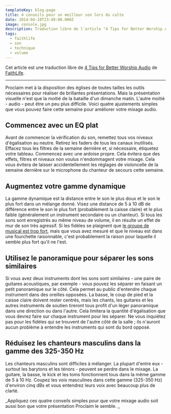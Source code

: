 ```yaml
---
templateKey: blog-page
title: 4 conseils pour un meilleur son lors du culte
date: 2014-04-10T23:49:00.000Z
image: console.jpg
description: Traduction libre de l'article "4 Tips for Better Worship Audio" de FaithLife
tags:
  - faithlife
  - son
  - technique
  - volume
---
```


Cet article est une traduction libre de [4 Tips for Better Worship Audio](https://blog.faithlife.com/blog/2014/03/4-tips-for-better-worship-audio/) de [FaithLife](https://faithlife.com/).

---

Proclaim met à la disposition des églises de toutes tailles les outils nécessaires pour réaliser de brillantes présentations.
Mais la présentation visuelle n'est que la moitié de la bataille d'un dimanche matin.
L'autre moitié - audio - peut être un peu plus difficile.
Voici quatre ajustements simples que vous pouvez faire cette semaine pour améliorer votre mixage audio.

## Commencez avec un EQ plat

Avant de commencer la vérification du son, remettez tous vos niveaux d'égalisation au neutre.
Retirez les faders de tous les canaux inutilisés.
Effacez tous les filtres de la semaine dernière et, si nécessaire, étiquetez votre tableau.
Commencez avec une ardoise propre.
Cela évitera que des effets, filtres et niveaux non voulus n'endommagent votre mixage.
Cela vous évitera de laisser accidentellement les réglages de violoncelle de la semaine dernière sur le microphone du chanteur de secours cette semaine.

## Augmentez votre gamme dynamique

La gamme dynamique est la distance entre le son le plus doux et le son le plus fort dans un mélange donné.
Visez une distance de 5 à 10 dB de différence entre le son le plus fort (probablement la caisse claire) et le plus faible (généralement un instrument secondaire ou un chanteur).
Si tous les sons sont enregistrés au même niveau de volume, il en résulte un effet de mur de son très agressif.
Si les fidèles se plaignent que [le groupe de musical est trop fort](http://blog.faithlife.com/2013/06/18/handling-the-its-too-loud-complaint/), mais que vous avez mesuré et que le niveau est dans une fourchette raisonnable, c'est probablement la raison pour laquelle il semble plus fort qu'il ne l'est.

## Utilisez le panoramique pour séparer les sons similaires

Si vous avez deux instruments dont les sons sont similaires - une paire de guitares acoustiques, par exemple - vous pouvez les séparer en faisant un petit panoramique sur le côté.
Cela permet au public d'entendre chaque instrument dans des oreilles opposées.
La basse, le coup de pied et la caisse claire doivent rester centrés, mais les chants, les guitares et les autres instruments de soutien tireront tous profit d'un léger panoramique dans une direction ou dans l'autre.
Cela limitera la quantité d'égalisation que vous devrez faire sur chaque instrument pour les séparer.
Ne vous inquiétez pas pour les fidèles qui se trouvent de l'autre côté de la salle ; ils n'auront aucun problème à entendre les instruments qui sont du bord opposé.

## Réduisez les chanteurs masculins dans la gamme des 325-350 Hz

Les chanteurs masculins sont difficiles à mélanger.
La plupart d'entre eux - surtout les barytons et les ténors - peuvent se perdre dans le mixage.
La guitare, la basse, le kick et les toms fonctionnent tous dans la même gamme de 5 à 10 Hz.
Coupez les voix masculines dans cette gamme (325-350 Hz) d'environ cinq dBs et vous entendrez leurs voix avec beaucoup plus de clarté.

_Appliquez ces quatre conseils simples pour que votre mixage audio soit aussi bon que votre présentation Proclaim le semble.
_
